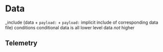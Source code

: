 # Data

_include (data + `payload:` + `payload:` implicit include of corresponding data file)
conditions
conditional data is all lower level data *not* higher

## Telemetry
